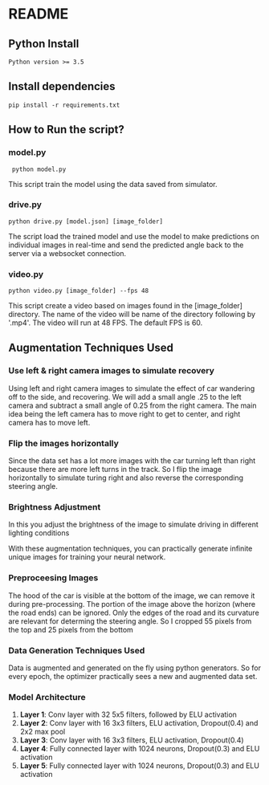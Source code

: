 # README

## Python Install
    Python version >= 3.5
    
## Install dependencies
    pip install -r requirements.txt

## How to Run the script?

### model.py
     python model.py  
This script train the model using the data saved from simulator.
   
### drive.py
    python drive.py [model.json] [image_folder]
    
The script load the trained model and use the model to make predictions on individual images in real-time and send the predicted angle back to the server via a websocket connection.
 
### video.py 
    python video.py [image_folder] --fps 48
This script create a video based on images found in the [image_folder] directory. The name of the video will be name of the directory following by '.mp4'.
The video will run at 48 FPS. The default FPS is 60.
    
## Augmentation Techniques Used

### Use left & right camera images to simulate recovery
Using left and right camera images to simulate the effect of car wandering off to the side, and recovering. We will add a small angle .25 to the left camera and subtract a small angle of 0.25 from the right camera. The main idea being the left camera has to move right to get to center, and right camera has to move left.

### Flip the images horizontally
Since the data set has a lot more images with the car turning left than right because there are more left turns in the track.
So I flip the image horizontally to simulate turing right and also reverse the corresponding steering angle.

### Brightness Adjustment
In this you adjust the brightness of the image to simulate driving in different lighting conditions

With these augmentation techniques, you can practically generate infinite unique images for training your neural network.


### Preproceesing Images
The hood of the car is visible at the bottom of the image, we can remove it during pre-processing. 
The portion of the image above the horizon (where the road ends) can be ignored. 
Only the edges of the road and its curvature are relevant for determing the steering angle.
So I cropped 55 pixels from the top and 25 pixels from the bottom


### Data Generation Techniques Used
Data is augmented and generated on the fly using python generators. So for every epoch, the optimizer practically sees a new and augmented data set.

### Model Architecture

1. **Layer 1**: Conv layer with 32 5x5 filters, followed by ELU activation
2. **Layer 2**: Conv layer with 16 3x3 filters, ELU activation, Dropout(0.4) and 2x2 max pool
3. **Layer 3**: Conv layer with 16 3x3 filters, ELU activation, Dropout(0.4)
4. **Layer 4**: Fully connected layer with 1024 neurons, Dropout(0.3) and ELU activation
5. **Layer 5**: Fully connected layer with 1024 neurons, Dropout(0.3) and ELU activation




